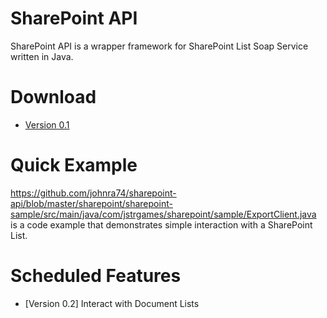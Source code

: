SharePoint API
==============

SharePoint API is a wrapper framework for SharePoint List Soap Service written in Java. 

# Download
* [Version 0.1](http://opensource.jstrgames.com/sharepoint-api/binaries/sharepoint-lib-0.1.jar)

# Quick Example
https://github.com/johnra74/sharepoint-api/blob/master/sharepoint/sharepoint-sample/src/main/java/com/jstrgames/sharepoint/sample/ExportClient.java is a code example that demonstrates simple interaction with a SharePoint List.

# Scheduled Features
* [Version 0.2] Interact with Document Lists